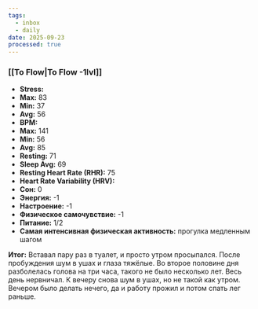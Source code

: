```yaml
---
tags:
  - inbox
  - daily
date: 2025-09-23
processed: true
---
```


### [[To Flow|To Flow -1lvl]]

- **Stress:**
- **Max:** 83
- **Min:** 37
- **Avg:** 56
- **BPM:**
- **Max:** 141
- **Min:** 56
- **Avg:** 85
- **Resting:** 71
- **Sleep Avg:** 69
- **Resting Heart Rate (RHR):** 75
- **Heart Rate Variability (HRV):** 
- **Сон:** 0
- **Энергия:** -1
- **Настроение:** -1
- **Физическое самочувствие:** -1
- **Питание:** 1/2
- **Самая интенсивная физическая активность:** прогулка медленным шагом 

**Итог:**
Вставал пару раз в туалет, и просто утром просыпался. После пробуждения шум в ушах и глаза тяжёлые. Во второе половине дня разболелась голова на три часа, такого не было несколько лет. Весь день нервничал. К вечеру снова шум в ушах, но не такой как утром. Вечером было делать нечего, да и работу прожил и потом спать лег раньше.